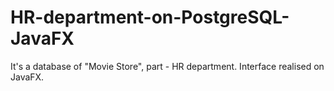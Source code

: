 # HR-department-on-PostgreSQL-JavaFX
It's a database of "Movie Store", part - HR department. Interface realised on JavaFX.
